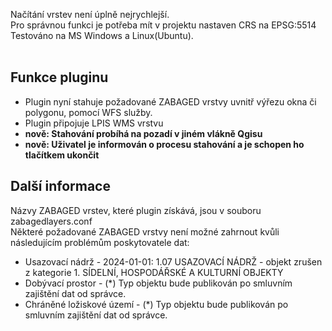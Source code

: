Načítání vrstev není úplně nejrychlejší. <br>
Pro správnou funkci je potřeba mít v projektu nastaven CRS na EPSG:5514 <br>
Testováno na MS Windows a Linux(Ubuntu). <br> <br>

## Funkce pluginu
- Plugin nyní stahuje požadované ZABAGED vrstvy uvnitř výřezu okna či polygonu, pomocí WFS služby. 
- Plugin připojuje LPIS WMS vrstvu
- **nově: Stahování probíhá na pozadí v jiném vlákně Qgisu**
- **nově: Uživatel je informován o procesu stahování a je schopen ho tlačítkem ukončit**

## Další informace
Názvy ZABAGED vrstev, které plugin získává, jsou v souboru zabagedlayers.conf <br>
Některé požadované ZABAGED vrstvy není možné zahrnout kvůli následujícím problémům poskytovatele dat: <br>
- Usazovací nádrž - 2024-01-01: 1.07 USAZOVACÍ NÁDRŽ - objekt zrušen z kategorie 1. SÍDELNÍ, HOSPODÁŘSKÉ A KULTURNÍ OBJEKTY <br>
- Dobývací prostor - (*) Typ objektu bude publikován po smluvním zajištění dat od správce. <br>
- Chráněné ložiskové území -   (*) Typ objektu bude publikován po smluvním zajištění dat od správce. <br>
